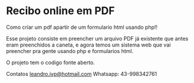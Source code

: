 # Recibo online em PDF

 Como criar um pdf apartir de um formulario html usando php!!
 
 Esse projeto consiste em preencher um arquivo PDF já existente que antes eram preenchidos a caneta, e agora temos um sistema web que vai preencher pra gente usando php e formularios html.
 
 O projeto tem o codigo fonte aberto.
 
 Contatos
 leandro.ivp@hotmail.com
 Whatsapp: 43-998342761

